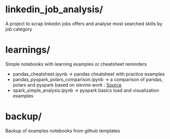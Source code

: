 # linkedin_job_analysis/
A project to scrap linkedin jobs offers and analyse most searched skills by job category

# learnings/
Simple notebooks with learning examples or cheatsheet reminders
- pandas_cheatsheet.ipynb -> pandas cheatsheet with practice examples
- pandas_pyspark_polars_comparison.ipynb -> a comparison of pandas, polars and pyspark based on slevine work : [Source](https://stevenlevine.dev/2022/01/pandas-on-spark-vs-plain-pandas/)
- spark_simple_analysis.ipynb -> pyspark basics load and visualization examples

# backup/
Backup of examples notebooks from github templates